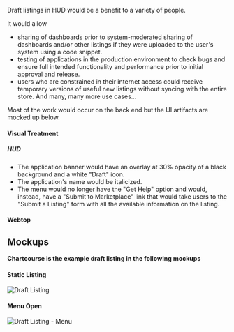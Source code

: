Draft listings in HUD would be a benefit to a variety of people.

It would allow
* sharing of dashboards prior to system-moderated sharing of dashboards and/or other listings if they were uploaded to the user's system using a code snippet.
* testing of applications in the production environment to check bugs and ensure full intended functionality and performance prior to initial approval and release.
* users who are constrained in their internet access could receive temporary versions of useful new listings without syncing with the entire store.
And many, many more use cases...

Most of the work would occur on the back end but the UI artifacts are mocked up below.

#### Visual Treatment
##### HUD
* The application banner would have an overlay at 30% opacity of a black background and a white "Draft" icon.
* The application's name would be italicized.
* The menu would no longer have the "Get Help" option and would, instead, have a "Submit to Marketplace" link that would take users to the "Submit a Listing" form with all the available information on the listing.

#### Webtop

## Mockups
**Chartcourse is the example draft listing in the following mockups**

#### Static Listing
![Draft Listing](https://raw.githubusercontent.com/ozone-development/ozp-documentation/master/mockups/hud/HUD_Bookmarks_Draft_00Static.png)

#### Menu Open
![Draft Listing - Menu](https://raw.githubusercontent.com/ozone-development/ozp-documentation/master/mockups/hud/HUD_Bookmarks_Draft_01Menu.png)